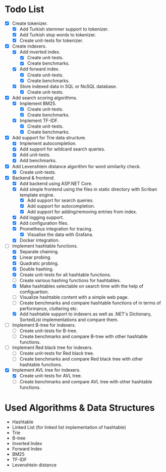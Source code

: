 # Todo List

- [x] Create tokenizer.
    - [x] Add Turkish stemmer support to tokenizer.
    - [x] Add Turkish stop words to tokenizer.
    - [x] Create unit-tests for tokenizer.
- [x] Create indexers.
    - [x] Add inverted index.
      - [x] Create unit-tests.
      - [x] Create benchmarks.
    - [x] Add forward index.
      - [x] Create unit-tests.
      - [x] Create benchmarks.
    - [x] Store indexed data in SQL or NoSQL database.
      - [x] Create unit-tests.
- [x] Add search scoring algorithms.
  - [x] Implement BM25.
    - [X] Create unit-tests.
    - [x] Create benchmarks.
  - [x] Implement TF-IDF.
    - [x] Create unit-tests.
    - [x] Create benchmarks.
- [x] Add support for Trie data structure.
  - [x] Implement autocompletion.
  - [x] Add support for wildcard search queries.
  - [x] Add unit-tests.
  - [x] Add benchmarks.
- [x] Add Levenshtein distance algorithm for word similarity check.
  - [x] Create unit-tests.
- [x] Backend & frontend.
  - [x] Add backend using ASP.NET Core.
  - [x] Add simple frontend using the files in static directory with Scriban template engine.
    - [x] Add support for search queries.
    - [x] Add support for autocompletion.
    - [x] Add support for adding/removing entries from index.
  - [x] Add logging support.
  - [x] Add configuration files.
  - [x] Prometheus integration for tracing.
    - [x] Visualise the data with Grafana.
  - [x] Docker integration.
- [ ] Implement hashtable functions.
  - [x] Separate chaining.
  - [x] Linear probing.
  - [x] Quadratic probing.
  - [x] Double hashing.
  - [x] Create unit-tests for all hashtable functions.
  - [ ] Create various hashing functions for hashtables.
  - [x] Make hashtables selectable on search time with the help of configuartion.
  - [ ] Visualize hashtable content with a simple web page.
  - [ ] Create benchmarks and compare hashtable functions of in terms of performance, cluttering etc.
  - [x] Add hashtable support to indexers as well as .NET's Dictionary, SortedList implementations and compare them.
- [ ] Implement B-tree for indexers.
  - [ ] Create unit-tests for B-tree.
  - [ ] Create benchmarks and compare B-tree with other hashtable functions.
- [ ] Implement Red black tree for indexers.
  - [ ] Create unit-tests for Red black tree.
  - [ ] Create benchmarks and compare Red black tree with other hashtable functions.
- [x] Implement AVL tree for indexers.
  - [x] Create unit-tests for AVL tree.
  - [ ] Create benchmarks and compare AVL tree with other hashtable functions.

# Used Algorithms & Data Structures

- Hashtable
- Linked List (for linked list implementation of hashtable)
- Trie
- B-tree
- Inverted Index
- Forward Index
- BM25
- TF-IDF
- Levenshtein distance